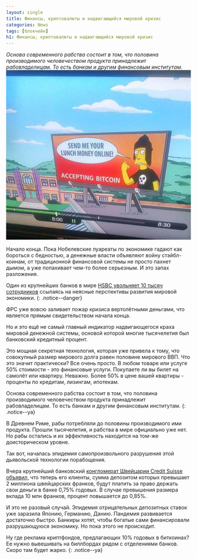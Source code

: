 ```yaml
---
layout: single
title: Финансы, криптовалюты и надвигающийся мировой кризис
categories: News
tags: [блокчейн]
h1: Финансы, криптовалюты и надвигающийся мировой кризис
---
```

*Основа современного рабства состоит в том, что половина производимого человечеством продукта принадлежит рабовладелицам. То есть банкам и другим финансовым институтам.*
![simpson](/assets/images/news/simpson.jpg)

Начало конца.
Пока Нобелевские луареаты по экономике гадают как бороться с бедностью, а денежные власти объявляют войну стэйбл-коинам, от традиционной финансовой системы не просто пахнет дымом, а уже попахивает чем-то более серьезным. И это запах разложения.

Один из крупнейших банков в мире [HSBC увольняет 10 тысяч сотрудников](https://news.bitcoin.com/banking-giant-hsbc-set-to-fire-10000-more-employees/) ссылаясь на неясные перспективы развития мировой экономики. 
{: .notice--danger}

ФРС уже вовсю заливает пожар кризиса вертолётными деньгами, что является прямым свидетельством начала конца.

Но и это ещё не самый главный индикатор надвигающегося краха мировой денежной системы, основой которой многие тысячелетия был банковский кредитный процент. 

Это мощная секретная технология, которая уже привела к тому, что совокупный размер мирового долга равен половине мирового ВВП. Что это значит практически? Все очень просто. В любом товаре или услуге 50% стоимости - это финансовые услуги. Покупаете ли вы билет на самолёт или квартиру. Неважно. Более 50% в цене вашей квартиры - проценты по кредитам, лизингам, ипотекам. 

Основа современного рабства состоит в том, что половина производимого человечеством продукта принадлежит рабовладелицам. То есть банкам и другим финансовым институтам. 
{: .notice--ya}

В Древнем Риме, рабы потребляли до половины производимого ими продукта. Прошли тысячелетия, и рабства в мире официально уже нет. Но рабы остались и их эффективность находится на том-же доисторическом уровне. 

Так вот, началась эпидемия самопроизвольного разрушения этой дьявольской технологии порабощения. 

Вчера крупнейший банковский [конгломерат Швейцарии Credit Suisse объявил,](https://news.bitcoin.com/credit-suisse-is-latest-bank-to-charge-clients-for-cash-deposits/) что теперь его клиенты, сумма депозитом которых превышает 2 миллиона швейцарских франков, будут платить за право держать свои деньги в банке 0,75% годовых. В случае превышения размера вклада 10 млн франков, процент повышается до 0,85%.

И это не разовый случай. Эпидемия отрицательных депозитных ставок уже заразила Японию, Германию, Данию. Пандемия развивается достаточно быстро. Банкиры хотят, чтобы богатые сами финансировали разрушающуюся экономику. Но пока этого не происходит. 

Ну где реклама криптфондов, предлагающих 10% годовых в биткоинах? Ее нужно вывешивать на биллбордах рядом с отделениями банков. Скоро там будет жарко.
{: .notice--ya}
